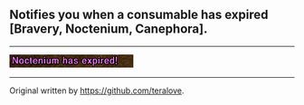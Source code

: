 ## Notifies you when a consumable has expired [Bravery, Noctenium, Canephora].

---

![Image](https://github.com/teralove/notify-consumable-expiry/blob/master/preview.png)

---
Original written by https://github.com/teralove.
